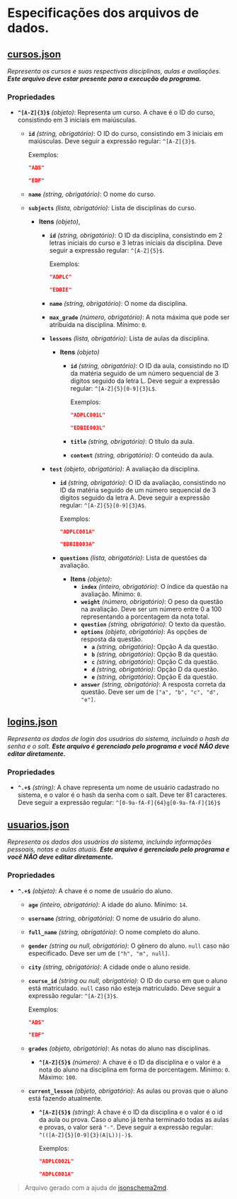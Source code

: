 # Especificações dos arquivos de dados.

## [cursos.json](https://github.com/bpleonardo/PIM01/blob/main/json_schemas/cursos.schema.json)

_Representa os cursos e suas respectivas disciplinas, aulas e avaliações._
_**Este arquivo deve estar presente para a execução do programa.**_

### Propriedades

- **`^[A-Z]{3}$`** _(objeto)_: Representa um curso. A chave é o ID do curso, consistindo em 3 iniciais em maiúsculas.

  - **`id`** _(string, obrigatório)_: O ID do curso, consistindo em 3 iniciais em maiúsculas. Deve seguir a expressão regular: `^[A-Z]{3}$`.

    Exemplos:

    ```json
    "ADS"
    ```

    ```json
    "EDF"
    ```

  - **`name`** _(string, obrigatório)_: O nome do curso.
  - **`subjects`** _(lista, obrigatório)_: Lista de disciplinas do curso.

    - **Itens** _(objeto)_,

      - **`id`** _(string, obrigatório)_: O ID da disciplina, consistindo em 2 letras iniciais do curso e 3 letras iniciais da disciplina. Deve seguir a expressão regular: `^[A-Z]{5}$`.

        Exemplos:

        ```json
        "ADPLC"
        ```

        ```json
        "EDBIE"
        ```

      - **`name`** _(string, obrigatório)_: O nome da disciplina.
      - **`max_grade`** _(número, obrigatório)_: A nota máxima que pode ser atribuída na disciplina. Mínimo: `0`.
      - **`lessons`** _(lista, obrigatório)_: Lista de aulas da disciplina.

        - **Itens** _(objeto)_

          - **`id`** _(string, obrigatório)_: O ID da aula, consistindo no ID da matéria seguido de um número sequencial de 3 digitos seguido da letra L. Deve seguir a expressão regular: `^[A-Z]{5}[0-9]{3}L$`.

            Exemplos:

            ```json
            "ADPLC001L"
            ```

            ```json
            "EDBIE003L"
            ```

          - **`title`** _(string, obrigatório)_: O título da aula.
          - **`content`** _(string, obrigatório)_: O conteúdo da aula.

      - **`test`** _(objeto, obrigatório)_: A avaliação da disciplina.

        - **`id`** _(string, obrigatório)_: O ID da avaliação, consistindo no ID da matéria seguido de um número sequencial de 3 digitos seguido da letra A. Deve seguir a expressão regular: `^[A-Z]{5}[0-9]{3}A$`.

          Exemplos:

          ```json
          "ADPLC001A"
          ```

          ```json
          "EDBIE003A"
          ```

        - **`questions`** _(lista, obrigatório)_: Lista de questões da avaliação.
          - **Itens** _(objeto)_:
            - **`index`** _(inteiro, obrigatório)_: O índice da questão na avaliação. Mínimo: `0`.
            - **`weight`** _(número, obrigatório)_: O peso da questão na avaliação. Deve ser um número entre 0 a 100 representando a porcentagem da nota total.
            - **`question`** _(string, obrigatório)_: O texto da questão.
            - **`options`** _(objeto, obrigatório)_: As opções de resposta da questão.
              - **`a`** _(string, obrigatório)_: Opção A da questão.
              - **`b`** _(string, obrigatório)_: Opção B da questão.
              - **`c`** _(string, obrigatório)_: Opção C da questão.
              - **`d`** _(string, obrigatório)_: Opção D da questão.
              - **`e`** _(string, obrigatório)_: Opção E da questão.
            - **`answer`** _(string, obrigatório)_: A resposta correta da questão. Deve ser um de `["a", "b", "c", "d", "e"]`.

## [logins.json](https://github.com/bpleonardo/PIM01/blob/main/json_schemas/logins.schema.json)

_Representa os dados de login dos usuários do sistema, incluindo o hash da senha e o salt._
_**Este arquivo é gerenciado pelo programa e você NÃO deve editar diretamente.**_

### Propriedades

- **`^.+$`** _(string)_: A chave representa um nome de usuário cadastrado no sistema, e o valor é o hash da senha com o salt. Deve ter 81 caracteres. Deve seguir a expressão regular: `^[0-9a-fA-F]{64}g[0-9a-fA-F]{16}$`

## [usuarios.json](https://github.com/bpleonardo/PIM01/blob/main/json_schemas/usuarios.schema.json)

_Representa os dados dos usuários do sistema, incluindo informações pessoais, notas e aulas atuais._
_**Este arquivo é gerenciado pelo programa e você NÃO deve editar diretamente.**_

### Propriedades

- **`^.+$`** _(objeto)_: A chave é o nome de usuário do aluno.

  - **`age`** _(inteiro, obrigatório)_: A idade do aluno. Mínimo: `14`.
  - **`username`** _(string, obrigatório)_: O nome de usuário do aluno.
  - **`full_name`** _(string, obrigatório)_: O nome completo do aluno.
  - **`gender`** _(string ou null, obrigatório)_: O gênero do aluno. `null` caso não especificado. Deve ser um de `["h", "m", null]`.
  - **`city`** _(string, obrigatório)_: A cidade onde o aluno reside.
  - **`course_id`** _(string ou null, obrigatório)_: O ID do curso em que o aluno está matriculado. `null` caso não esteja matriculado. Deve seguir a expressão regular: `^[A-Z]{3}$`.

    Exemplos:

    ```json
    "ADS"
    ```

    ```json
    "EDF"
    ```

  - **`grades`** _(objeto, obrigatório)_: As notas do aluno nas disciplinas.
    - **`^[A-Z]{5}$`** _(número)_: A chave é o ID da disciplina e o valor é a nota do aluno na disciplina em forma de porcentagem. Mínimo: `0`. Máximo: `100`.
  - **`current_lesson`** _(objeto, obrigatório)_: As aulas ou provas que o aluno está fazendo atualmente.

    - **`^[A-Z]{5}$`** _(string)_: A chave é o ID da disciplina e o valor é o id da aula ou prova. Caso o aluno já tenha terminado todas as aulas e provas, o valor será `"-"`. Deve seguir a expressão regular: `^(([A-Z]{5}[0-9]{3}(A|L))|-)$`.

      Exemplos:

      ```json
      "ADPLC002L"
      ```

      ```json
      "ADPLC001A"
      ```

> Arquivo gerado com a ajuda de [jsonschema2md](https://github.com/sbrunner/jsonschema2md/tree/master).

